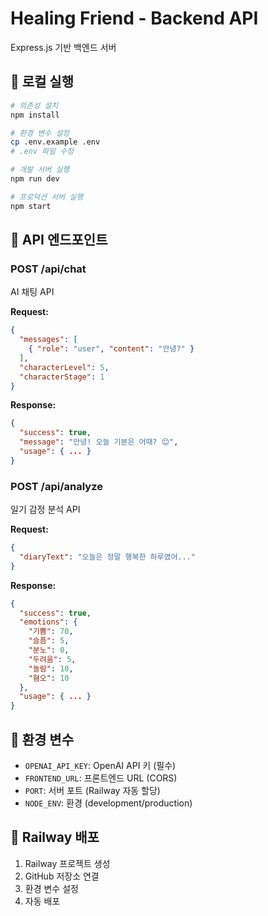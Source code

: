 # Healing Friend - Backend API

Express.js 기반 백엔드 서버

## 🚀 로컬 실행

```bash
# 의존성 설치
npm install

# 환경 변수 설정
cp .env.example .env
# .env 파일 수정

# 개발 서버 실행
npm run dev

# 프로덕션 서버 실행
npm start
```

## 📡 API 엔드포인트

### POST /api/chat
AI 채팅 API

**Request:**
```json
{
  "messages": [
    { "role": "user", "content": "안녕?" }
  ],
  "characterLevel": 5,
  "characterStage": 1
}
```

**Response:**
```json
{
  "success": true,
  "message": "안녕! 오늘 기분은 어때? 😊",
  "usage": { ... }
}
```

### POST /api/analyze
일기 감정 분석 API

**Request:**
```json
{
  "diaryText": "오늘은 정말 행복한 하루였어..."
}
```

**Response:**
```json
{
  "success": true,
  "emotions": {
    "기쁨": 70,
    "슬픔": 5,
    "분노": 0,
    "두려움": 5,
    "놀람": 10,
    "혐오": 10
  },
  "usage": { ... }
}
```

## 🔐 환경 변수

- `OPENAI_API_KEY`: OpenAI API 키 (필수)
- `FRONTEND_URL`: 프론트엔드 URL (CORS)
- `PORT`: 서버 포트 (Railway 자동 할당)
- `NODE_ENV`: 환경 (development/production)

## 🚂 Railway 배포

1. Railway 프로젝트 생성
2. GitHub 저장소 연결
3. 환경 변수 설정
4. 자동 배포

